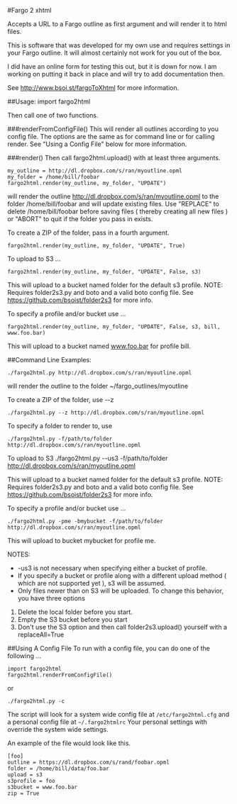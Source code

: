 #Fargo 2 xhtml

Accepts a URL to a Fargo outline as first argument and will render it to html files.

This is software that was developed for my own use and requires settings in
your Fargo outline. It will almost certainly not work for you out of the box.

I did have an online form for testing this out, but it is down for now. I am
working on putting it back in place and will try to add documentation then.

See http://www.bsoi.st/fargoToXhtml for more information.

##Usage:
    import fargo2html

Then call one of two functions.

###renderFromConfigFile()
This will render all outlines according to you config file. The options are the
same as for command line or for calling render. See "Using a Config File" below for more information.



###render()
Then call fargo2html.upload() with at least three arguments.
    
    my_outline = http://dl.dropbox.com/s/ran/myoutline.opml
    my_folder = /home/bill/foobar
    fargo2html.render(my_outline, my_folder, "UPDATE")

will render the outline http://dl.dropbox.com/s/ran/myoutline.opml to the
folder /home/bill/foobar and will update existing files. Use "REPLACE" to
delete /home/bill/foobar before saving files ( thereby creating all new files
) or "ABORT" to quit if the folder you pass in exists.

To create a ZIP of the folder, pass in a fourth argument.

    fargo2html.render(my_outline, my_folder, "UPDATE", True)

To upload to S3 ...

    fargo2html.render(my_outline, my_folder, "UPDATE", False, s3)

This will upload to a bucket named folder for the default s3 profile. NOTE: Requires folder2s3.py and boto and a valid boto config file. See https://github.com/bsoist/folder2s3 for more info.


To specify a profile and/or bucket use ...
    
    fargo2html.render(my_outline, my_folder, "UPDATE", False, s3, bill, www.foo.bar)

This will upload to a bucket named www.foo.bar for profile bill.


##Command Line Examples:
    
    ./fargo2html.py http://dl.dropbox.com/s/ran/myoutline.opml

will render the outline to the folder ~/fargo_outlines/myoutline

To create a ZIP of the folder, use --z

    ./fargo2html.py --z http://dl.dropbox.com/s/ran/myoutline.opml

To specify a folder to render to, use

    ./fargo2html.py -f/path/to/folder http://dl.dropbox.com/s/ran/myoutline.opml

To upload to S3
    ./fargo2html.py --us3 -f/path/to/folder http://dl.dropbox.com/s/ran/myoutline.opml

This will upload to a bucket named folder for the default s3 profile. NOTE: Requires folder2s3.py and boto and a valid boto config file. See https://github.com/bsoist/folder2s3 for more info.

To specify a profile and/or bucket use ...

    ./fargo2html.py -pme -bmybucket -f/path/to/folder http://dl.dropbox.com/s/ran/myoutline.opml

This will upload to bucket mybucket for profile me.

NOTES:
* -us3 is not necessary when specifying either a bucket of profile.
* If you specify a bucket or profile along with a different upload method ( which are not supported yet ), s3 will be assumed.
* Only files newer than on S3 will be uploaded. To change this behavior, you have three options
1. Delete the local folder before you start.
2. Empty the S3 bucket before you start
3. Don't use the S3 option and then call folder2s3.upload() yourself with a replaceAll=True

##Using A Config File
To run with a config file, you can do one of the following ...

    import fargo2html
    fargo2html.renderFromConfigFile()

or

    ./fargo2html.py -c

The script will look for a system wide config file at `/etc/fargo2html.cfg` and a personal config file at `~/.fargo2htmlrc` Your personal settings with override the system wide settings.

An example of the file would look like this.

    [foo]
    outline = https://dl.dropbox.com/s/rand/foobar.opml
    folder = /home/bill/data/foo.bar
    upload = s3
    s3profile = foo
    s3bucket = www.foo.bar
    zip = True

